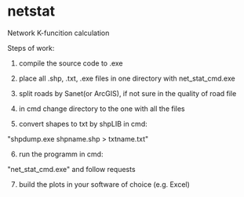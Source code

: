 # netstat
Network K-funcition calculation

Steps of work:

1.	compile the source code to .exe

2.	place all .shp, .txt, .exe files in one directory with net_stat_cmd.exe

3.	split roads by Sanet(or ArcGIS), if not sure in the quality of road file

4.	in cmd change directory to the one with all the files

5.	convert shapes to txt by shpLIB in cmd:

"shpdump.exe shpname.shp > txtname.txt"

6.	run the programm in cmd:

"net_stat_cmd.exe" and follow requests

7.	build the plots in your software of choice (e.g. Excel)

